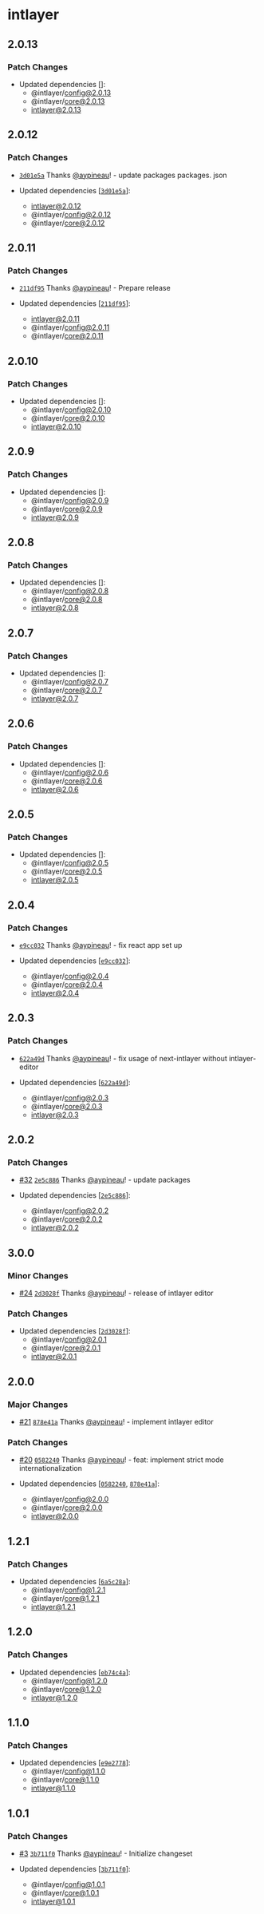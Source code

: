 # intlayer

## 2.0.13

### Patch Changes

- Updated dependencies []:
  - @intlayer/config@2.0.13
  - @intlayer/core@2.0.13
  - intlayer@2.0.13

## 2.0.12

### Patch Changes

- [`3d01e5a`](https://github.com/intlayer-org/intlayer/commit/3d01e5a1e92bb45796dd5de312d77ac4e83a3246) Thanks [@aypineau](https://github.com/aymericzip)! - update packages packages. json

- Updated dependencies [[`3d01e5a`](https://github.com/intlayer-org/intlayer/commit/3d01e5a1e92bb45796dd5de312d77ac4e83a3246)]:
  - intlayer@2.0.12
  - @intlayer/config@2.0.12
  - @intlayer/core@2.0.12

## 2.0.11

### Patch Changes

- [`211df95`](https://github.com/intlayer-org/intlayer/commit/211df95a075d30984bb8809cd6d11ad324ac70a5) Thanks [@aypineau](https://github.com/aymericzip)! - Prepare release

- Updated dependencies [[`211df95`](https://github.com/intlayer-org/intlayer/commit/211df95a075d30984bb8809cd6d11ad324ac70a5)]:
  - intlayer@2.0.11
  - @intlayer/config@2.0.11
  - @intlayer/core@2.0.11

## 2.0.10

### Patch Changes

- Updated dependencies []:
  - @intlayer/config@2.0.10
  - @intlayer/core@2.0.10
  - intlayer@2.0.10

## 2.0.9

### Patch Changes

- Updated dependencies []:
  - @intlayer/config@2.0.9
  - @intlayer/core@2.0.9
  - intlayer@2.0.9

## 2.0.8

### Patch Changes

- Updated dependencies []:
  - @intlayer/config@2.0.8
  - @intlayer/core@2.0.8
  - intlayer@2.0.8

## 2.0.7

### Patch Changes

- Updated dependencies []:
  - @intlayer/config@2.0.7
  - @intlayer/core@2.0.7
  - intlayer@2.0.7

## 2.0.6

### Patch Changes

- Updated dependencies []:
  - @intlayer/config@2.0.6
  - @intlayer/core@2.0.6
  - intlayer@2.0.6

## 2.0.5

### Patch Changes

- Updated dependencies []:
  - @intlayer/config@2.0.5
  - @intlayer/core@2.0.5
  - intlayer@2.0.5

## 2.0.4

### Patch Changes

- [`e9cc032`](https://github.com/intlayer-org/intlayer/commit/e9cc03211e3a86daa169c2e711566e202644f1d5) Thanks [@aypineau](https://github.com/aymericzip)! - fix react app set up

- Updated dependencies [[`e9cc032`](https://github.com/intlayer-org/intlayer/commit/e9cc03211e3a86daa169c2e711566e202644f1d5)]:
  - @intlayer/config@2.0.4
  - @intlayer/core@2.0.4
  - intlayer@2.0.4

## 2.0.3

### Patch Changes

- [`622a49d`](https://github.com/intlayer-org/intlayer/commit/622a49d4eaf8477f3b42579a3fc27a3fefd41043) Thanks [@aypineau](https://github.com/aymericzip)! - fix usage of next-intlayer without intlayer-editor

- Updated dependencies [[`622a49d`](https://github.com/intlayer-org/intlayer/commit/622a49d4eaf8477f3b42579a3fc27a3fefd41043)]:
  - @intlayer/config@2.0.3
  - @intlayer/core@2.0.3
  - intlayer@2.0.3

## 2.0.2

### Patch Changes

- [#32](https://github.com/intlayer-org/intlayer/pull/32) [`2e5c886`](https://github.com/intlayer-org/intlayer/commit/2e5c886169ccdbd16611b77d55e9892ca699ab8d) Thanks [@aypineau](https://github.com/aymericzip)! - update packages

- Updated dependencies [[`2e5c886`](https://github.com/intlayer-org/intlayer/commit/2e5c886169ccdbd16611b77d55e9892ca699ab8d)]:
  - @intlayer/config@2.0.2
  - @intlayer/core@2.0.2
  - intlayer@2.0.2

## 3.0.0

### Minor Changes

- [#24](https://github.com/intlayer-org/intlayer/pull/24) [`2d3028f`](https://github.com/intlayer-org/intlayer/commit/2d3028f85cc58e554f2a219bf3ceedbceac7c716) Thanks [@aypineau](https://github.com/aymericzip)! - release of intlayer editor

### Patch Changes

- Updated dependencies [[`2d3028f`](https://github.com/intlayer-org/intlayer/commit/2d3028f85cc58e554f2a219bf3ceedbceac7c716)]:
  - @intlayer/config@2.0.1
  - @intlayer/core@2.0.1
  - intlayer@2.0.1

## 2.0.0

### Major Changes

- [#21](https://github.com/intlayer-org/intlayer/pull/21) [`878e41a`](https://github.com/intlayer-org/intlayer/commit/878e41a8309bfc3f191a5b09a50d0aced57d4ccc) Thanks [@aypineau](https://github.com/aymericzip)! - implement intlayer editor

### Patch Changes

- [#20](https://github.com/intlayer-org/intlayer/pull/20) [`0582240`](https://github.com/intlayer-org/intlayer/commit/058224018537c06a95f5f8484213d20a00500c7a) Thanks [@aypineau](https://github.com/aymericzip)! - feat: implement strict mode internationalization

- Updated dependencies [[`0582240`](https://github.com/intlayer-org/intlayer/commit/058224018537c06a95f5f8484213d20a00500c7a), [`878e41a`](https://github.com/intlayer-org/intlayer/commit/878e41a8309bfc3f191a5b09a50d0aced57d4ccc)]:
  - @intlayer/config@2.0.0
  - @intlayer/core@2.0.0
  - intlayer@2.0.0

## 1.2.1

### Patch Changes

- Updated dependencies [[`6a5c28a`](https://github.com/intlayer-org/intlayer/commit/6a5c28a2d5916b3a6c4e91d48bcdd3e6158cfa87)]:
  - @intlayer/config@1.2.1
  - @intlayer/core@1.2.1
  - intlayer@1.2.1

## 1.2.0

### Patch Changes

- Updated dependencies [[`eb74c4a`](https://github.com/intlayer-org/intlayer/commit/eb74c4aa84b08b5f2dc1f8d13d91183328f4e285)]:
  - @intlayer/config@1.2.0
  - @intlayer/core@1.2.0
  - intlayer@1.2.0

## 1.1.0

### Patch Changes

- Updated dependencies [[`e9e2778`](https://github.com/intlayer-org/intlayer/commit/e9e2778bde46a9d3d2fd1570f47935b5bd4d6886)]:
  - @intlayer/config@1.1.0
  - @intlayer/core@1.1.0
  - intlayer@1.1.0

## 1.0.1

### Patch Changes

- [#3](https://github.com/intlayer-org/intlayer/pull/3) [`3b711f0`](https://github.com/intlayer-org/intlayer/commit/3b711f04c6e63f211e5c5d234fe5ee7dcf24bd38) Thanks [@aypineau](https://github.com/aymericzip)! - Initialize changeset

- Updated dependencies [[`3b711f0`](https://github.com/intlayer-org/intlayer/commit/3b711f04c6e63f211e5c5d234fe5ee7dcf24bd38)]:
  - @intlayer/config@1.0.1
  - @intlayer/core@1.0.1
  - intlayer@1.0.1
